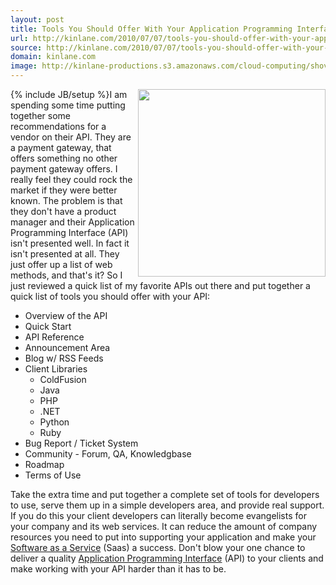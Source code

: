 ```yaml
---
layout: post
title: Tools You Should Offer With Your Application Programming Interface (API)
url: http://kinlane.com/2010/07/07/tools-you-should-offer-with-your-application-program-interface-api/
source: http://kinlane.com/2010/07/07/tools-you-should-offer-with-your-application-program-interface-api/
domain: kinlane.com
image: http://kinlane-productions.s3.amazonaws.com/cloud-computing/shoveling-poop.jpg
---
```

{% include JB/setup %}<img class="alignnone c1" title="Shoveling Crap" src="http://kinlane-productions.s3.amazonaws.com/cloud-computing/shoveling-poop.jpg" alt="" width="300" align="right" />I am spending some time putting together some recommendations for a vendor on their API. They are a payment gateway, that offers something no other payment gateway offers. I really feel they could rock the market if they were better known. The problem is that they don't have a product manager and their Application Programming Interface (API) isn't presented well. In fact it isn't presented at all. They just offer up a list of web methods, and that's it? So I just reviewed a quick list of my favorite APIs out there and put together a quick list of tools you should offer with your API:
<ul class="mainlist">
     <li>Overview of the API
     </li>
     <li>Quick Start
     </li>
     <li>API Reference
     </li>
     <li>Announcement Area
     </li>
     <li>Blog w/ RSS Feeds
     </li>
     <li>Client Libraries
          <ul class="mainlist">
               <li>ColdFusion
               </li>
               <li>Java
               </li>
               <li>PHP
               </li>
               <li>.NET
               </li>
               <li>Python
               </li>
               <li>Ruby
               </li>
          </ul>
     </li>
     <li>Bug Report / Ticket System
     </li>
     <li>Community - Forum, QA, Knowledgbase
     </li>
     <li>Roadmap
     </li>
     <li>Terms of Use
     </li>
</ul>Take the extra time and put together a complete set of tools for developers to use, serve them up in a simple developers area, and provide real support. If you do this your client developers can literally become evangelists for your company and its web services. It can reduce the amount of company resources you need to put into supporting your application and make your <a href="http://www.kinlane.com/category/software-as-a-service-saas/">Software as a Service</a> (Saas) a success. Don't blow your one chance to deliver a quality <a href="http://www.kinlane.com/category/application-program-interface/">Application Programming Interface</a> (API) to your clients and make working with your API harder than it has to be.